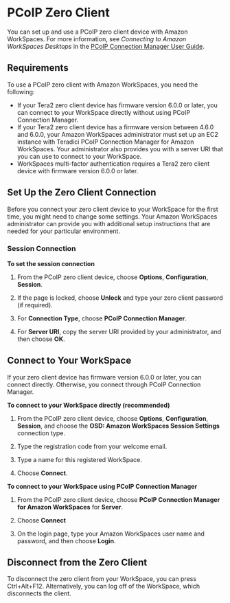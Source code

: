 # PCoIP Zero Client<a name="amazon-workspaces-pcoip-zero-client"></a>

You can set up and use a PCoIP zero client device with Amazon WorkSpaces\. For more information, see *Connecting to Amazon WorkSpaces Desktops* in the [PCoIP Connection Manager User Guide](https://www.teradici.com/web-help/Connecting_ZC_AWS_HTML5/TER1408002_Connecting_ZC_AWS.htm)\.

## Requirements<a name="zero_client_reqs"></a>

To use a PCoIP zero client with Amazon WorkSpaces, you need the following:
+ If your Tera2 zero client device has firmware version 6\.0\.0 or later, you can connect to your WorkSpace directly without using PCoIP Connection Manager\.
+ If your Tera2 zero client device has a firmware version between 4\.6\.0 and 6\.0\.0, your Amazon WorkSpaces administrator must set up an EC2 instance with Teradici PCoIP Connection Manager for Amazon WorkSpaces\. Your administrator also provides you with a server URI that you can use to connect to your WorkSpace\.
+ WorkSpaces multi\-factor authentication requires a Tera2 zero client device with firmware version 6\.0\.0 or later\.

## Set Up the Zero Client Connection<a name="zero_client_setup"></a>

Before you connect your zero client device to your WorkSpace for the first time, you might need to change some settings\. Your Amazon WorkSpaces administrator can provide you with additional setup instructions that are needed for your particular environment\.

### Session Connection<a name="connection_type"></a>

**To set the session connection**

1. From the PCoIP zero client device, choose **Options**, **Configuration**, **Session**\.

1. If the page is locked, choose **Unlock** and type your zero client password \(if required\)\.

1. For **Connection Type**, choose **PCoIP Connection Manager**\.

1. For **Server URI**, copy the server URI provided by your administrator, and then choose **OK**\.

## Connect to Your WorkSpace<a name="zero_client_connect"></a>

If your zero client device has firmware version 6\.0\.0 or later, you can connect directly\. Otherwise, you connect through PCoIP Connection Manager\.

**To connect to your WorkSpace directly \(recommended\)**

1. From the PCoIP zero client device, choose **Options**, **Configuration**, **Session**, and choose the **OSD: Amazon WorkSpaces Session Settings** connection type\.

1. Type the registration code from your welcome email\.

1. Type a name for this registered WorkSpace\.

1. Choose **Connect**\.

**To connect to your WorkSpace using PCoIP Connection Manager**

1. From the PCoIP zero client device, choose **PCoIP Connection Manager for Amazon WorkSpaces** for **Server**\.

1. Choose **Connect**

1. On the login page, type your Amazon WorkSpaces user name and password, and then choose **Login**\.

## Disconnect from the Zero Client<a name="zero_client_disconnect"></a>

To disconnect the zero client from your WorkSpace, you can press Ctrl\+Alt\+F12\. Alternatively, you can log off of the WorkSpace, which disconnects the client\.